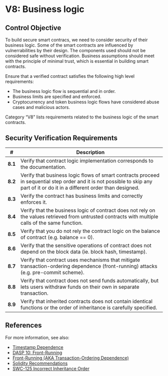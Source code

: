 # V8: Business logic

## Control Objective

To build secure smart contracs, we need to consider security of their business logic. Some of the smart contracts are influenced by vulnerrabilities by their design.
The components used should not be considered safe without verification. Business assumptions should meet with the principle of minimal trust, which is essential in building smart contracts.

Ensure that a verified contract satisfies the following high level requirements:
* The business logic flow is sequential and in order.
* Business limits are specified and enforced.
* Cryptocurrency and token business logic flows have considered abuse cases and malicious actors.

Category “V8” lists requirements related to the business logic of the smart contracts.

## Security Verification Requirements

| # | Description |
| --- | --- |
| **8.1** | Verify that contract logic implementation corresponds to the documentation. | 
| **8.2** | Verify that business logic flows of smart contracts proceed in sequential step order and it is not possible to skip any part of it or do it in a different order than designed.  | 
| **8.3** | Verify the contract has business limits and correctly enforces it. | 
| **8.4** | Verify that the business logic of contract does not rely on the values retrieved from untrusted contracts with multiple calls of the same function. | 
| **8.5** | Verify that you do not rely the contract logic on the balance of contract (e.g. balance == 0). | 
| **8.6** | Verify that the sensitive operations of contract does not depend on the block data (ie. block hash, timestamp). | 
| **8.7** | Verify that contract uses mechanisms that mitigate transaction-ordering dependence (front-running) attacks (e.g. pre-commit scheme). | 
| **8.8** | Verify that contract does not send funds automatically, but lets users withdraw funds on their own in separate transaction. | 
| **8.9** | Verify that inherited contracts does not contain identical functions or the order of inheritance is carefully specified. | 


## References

For more information, see also:

* [Timestamp Dependence](https://consensys.github.io/smart-contract-best-practices/recommendations/#timestamp-dependence)
* [DASP 10: Front-Running](https://www.dasp.co/#item-7)
* [Front-Running (AKA Transaction-Ordering Dependence)](https://consensys.github.io/smart-contract-best-practices/known_attacks/)
* [Solidity Recommendations](https://consensys.github.io/smart-contract-best-practices/recommendations/)
* [SWC-125 Incorrect Inheritance Order](https://smartcontractsecurity.github.io/SWC-registry/docs/SWC-125)